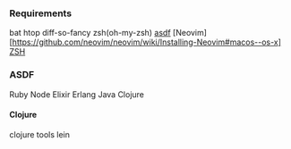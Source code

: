 ### Requirements
bat
htop
diff-so-fancy
zsh(oh-my-zsh)
[asdf](https://asdf-vm.com/#/core-manage-asdf-vtm)
[Neovim][https://github.com/neovim/neovim/wiki/Installing-Neovim#macos--os-x]
[ZSH](https://github.com/ohmyzsh/ohmyzsh)

### ASDF
Ruby
Node
Elixir
Erlang
Java
Clojure


#### Clojure
clojure tools
lein
